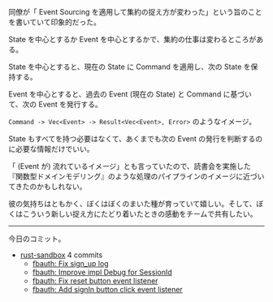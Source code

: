 同僚が「 Event Sourcing を適用して集約の捉え方が変わった」という旨のことを書いていて印象的だった。

State を中心とするか Event を中心とするかで、集約の仕事は変わるところがある。

State を中心とすると、現在の State に Command を適用し、次の State を保持する。

Event を中心とすると、過去の Event (現在の State) と Command に基づいて、次の Event を発行する。

`Command -> Vec<Event> -> Result<Vec<Event>, Error>` のようなイメージ。

State もすべてを持つ必要はなくて、あくまでも次の Event の発行を判断するのに必要な情報だけでいい。

「 (Event が) 流れているイメージ」とも言っていたので、読書会を実施した『関数型ドメインモデリング』のような処理のパイプラインのイメージに近づいてきたのかもしれない。

彼の気持ちはともかく、ぼくはぼくのまいた種が育っていて嬉しい。そして、ぼくはこういう新しい捉え方にたどり着いたときの感動をチームで共有したい。

---

今日のコミット。

- [rust-sandbox](https://github.com/bouzuya/rust-sandbox) 4 commits
  - [fbauth: Fix sign_up log](https://github.com/bouzuya/rust-sandbox/commit/749297187bd9d248d11d210630f8df8c4f9b6e10)
  - [fbauth: Improve impl Debug for SessionId](https://github.com/bouzuya/rust-sandbox/commit/04d335858ea7192dbb3ba47840f5b67200926dc2)
  - [fbauth: Fix reset button event listener](https://github.com/bouzuya/rust-sandbox/commit/6b9856c758dc08d8e0c7d837beea7b6da421aec1)
  - [fbauth: Add signIn button click event listener](https://github.com/bouzuya/rust-sandbox/commit/dd961ad93e3701660655166cf8c502a8f03e4ac3)

